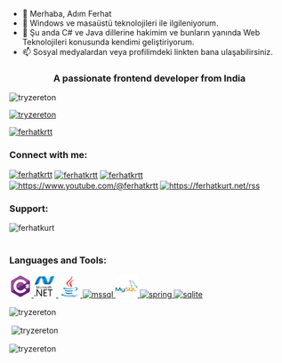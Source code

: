 - 👋 Merhaba, Adım Ferhat
- 👀 Windows ve masaüstü teknolojileri ile ilgileniyorum.
- 🌱 Şu anda C# ve Java dillerine hakimim ve bunların yanında Web Teknolojileri konusunda kendimi geliştiriyorum.
- 📫 Sosyal medyalardan veya profilimdeki linkten bana ulaşabilirsiniz.
<h3 align="center">A passionate frontend developer from India</h3>

<p align="left"> <img src="https://komarev.com/ghpvc/?username=tryzereton&label=Profile%20views&color=0e75b6&style=flat" alt="tryzereton" /> </p>

<p align="left"> <a href="https://github.com/ryo-ma/github-profile-trophy"><img src="https://github-profile-trophy.vercel.app/?username=tryzereton" alt="tryzereton" /></a> </p>

<p align="left"> <a href="https://twitter.com/ferhatkrtt" target="blank"><img src="https://img.shields.io/twitter/follow/ferhatkrtt?logo=twitter&style=for-the-badge" alt="ferhatkrtt" /></a> </p>

<h3 align="left">Connect with me:</h3>
<p align="left">
<a href="https://twitter.com/ferhatkrtt" target="blank"><img align="lef" src="https://raw.githubusercontent.com/rahuldkjain/github-profile-readme-generator/master/src/images/icons/Social/twitter.svg" alt="ferhatkrtt" height="30" width="40" /></a>
<a href="https://fb.com/ferhatkrtt" target="blank"><img align="center" src="https://raw.githubusercontent.com/rahuldkjain/github-profile-readme-generator/master/src/images/icons/Social/facebook.svg" alt="ferhatkrtt" height="30" width="40" /></a>
<a href="https://instagram.com/ferhatkrtt" target="blank"><img align="center" src="https://raw.githubusercontent.com/rahuldkjain/github-profile-readme-generator/master/src/images/icons/Social/instagram.svg" alt="ferhatkrtt" height="30" width="40" /></a>
<a href="https://www.youtube.com/c/https://www.youtube.com/@ferhatkrtt" target="blank"><img align="center" src="https://raw.githubusercontent.com/rahuldkjain/github-profile-readme-generator/master/src/images/icons/Social/youtube.svg" alt="https://www.youtube.com/@ferhatkrtt" height="30" width="40" /></a>
<a href="/https://ferhatkurt.net/rss" target="blank"><img align="center" src="https://raw.githubusercontent.com/rahuldkjain/github-profile-readme-generator/master/src/images/icons/Social/rss.svg" alt="https://ferhatkurt.net/rss" height="30" width="40" /></a>
  <h3 align="left">Support:</h3>
<p><a href="https://www.buymeacoffee.com/ferhatkurt"> <img align="left" src="https://cdn.buymeacoffee.com/buttons/v2/default-yellow.png" height="50" width="210" alt="ferhatkurt" /></a></p><br><br>
</p>

<h3 align="left">Languages and Tools:</h3>
<p align="left"> <a href="https://www.w3schools.com/cs/" target="_blank" rel="noreferrer"> <img src="https://raw.githubusercontent.com/devicons/devicon/master/icons/csharp/csharp-original.svg" alt="csharp" width="40" height="40"/> </a> <a href="https://dotnet.microsoft.com/" target="_blank" rel="noreferrer"> <img src="https://raw.githubusercontent.com/devicons/devicon/master/icons/dot-net/dot-net-original-wordmark.svg" alt="dotnet" width="40" height="40"/> </a> <a href="https://www.java.com" target="_blank" rel="noreferrer"> <img src="https://raw.githubusercontent.com/devicons/devicon/master/icons/java/java-original.svg" alt="java" width="40" height="40"/> </a> <a href="https://www.microsoft.com/en-us/sql-server" target="_blank" rel="noreferrer"> <img src="https://www.svgrepo.com/show/303229/microsoft-sql-server-logo.svg" alt="mssql" width="40" height="40"/> </a> <a href="https://www.mysql.com/" target="_blank" rel="noreferrer"> <img src="https://raw.githubusercontent.com/devicons/devicon/master/icons/mysql/mysql-original-wordmark.svg" alt="mysql" width="40" height="40"/> </a> <a href="https://spring.io/" target="_blank" rel="noreferrer"> <img src="https://www.vectorlogo.zone/logos/springio/springio-icon.svg" alt="spring" width="40" height="40"/> </a> <a href="https://www.sqlite.org/" target="_blank" rel="noreferrer"> <img src="https://www.vectorlogo.zone/logos/sqlite/sqlite-icon.svg" alt="sqlite" width="40" height="40"/> </a> </p>



<p><img align="center" src="https://github-readme-stats.vercel.app/api/top-langs?username=tryzereton&show_icons=true&locale=en&layout=compact" alt="tryzereton" /></p>

<p>&nbsp;<img align="center" src="https://github-readme-stats.vercel.app/api?username=tryzereton&show_icons=true&locale=en" alt="tryzereton" /></p>

<p><img align="center" src="https://github-readme-streak-stats.herokuapp.com/?user=tryzereton&" alt="tryzereton" /></p>

<!---
tryzereton/tryzereton is a ✨ special ✨ repository because its `README.md` (this file) appears on your GitHub profile.
You can click the Preview link to take a look at your changes.
--->
